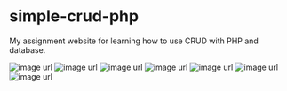 # simple-crud-php
My assignment website for learning how to use CRUD with PHP and database.

![image url]()
![image url]()
![image url]()
![image url]()
![image url]()
![image url]()
![image url]()
